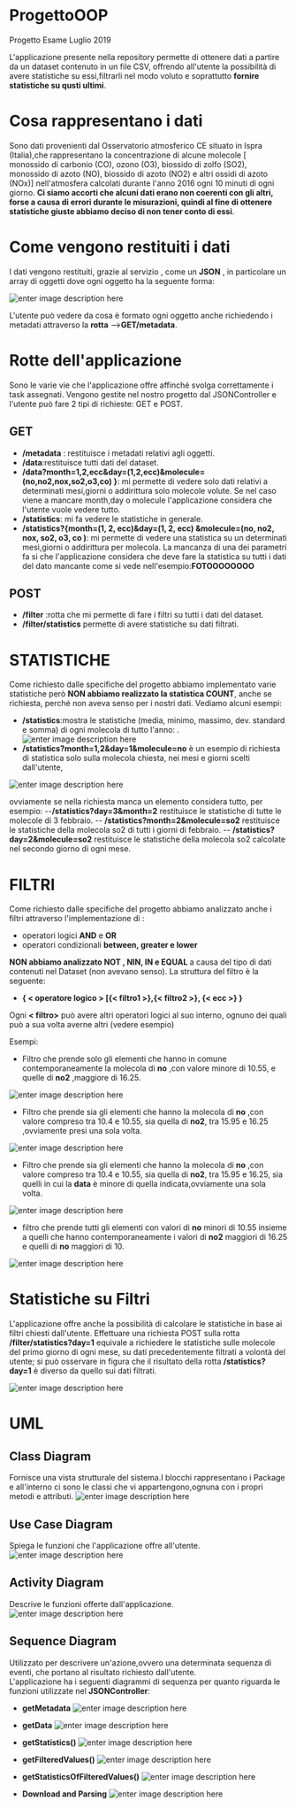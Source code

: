 # ProgettoOOP
Progetto Esame Luglio 2019

L'applicazione presente nella repository  permette di ottenere dati a partire da un dataset contenuto in un file CSV, offrendo all'utente la possibilità di avere statistiche su essi,filtrarli nel modo voluto e soprattutto **fornire  statistiche su qusti ultimi**.

# Cosa rappresentano i dati

Sono dati provenienti  dal Osservatorio atmosferico CE situato in Ispra (Italia),che rappresentano la concentrazione di alcune molecole [ monossido di carbonio (CO), ozono (O3), biossido di zolfo (SO2), monossido di azoto (NO), biossido di azoto (NO2) e altri ossidi di azoto (NOx)] nell'atmosfera calcolati durante l'anno 2016 ogni 10 minuti di ogni giorno. **Ci siamo accorti che alcuni dati erano non coerenti  con gli altri, forse a causa di errori durante le misurazioni, quindi al fine di ottenere statistiche giuste abbiamo deciso di non tener conto di essi**.

# Come vengono restituiti i dati
 
I dati vengono restituiti, grazie al servizio , come un  **JSON** , in particolare un array di oggetti dove ogni oggetto ha la seguente forma:

![enter image description here](Metadata.PNG)

L'utente può vedere da cosa è formato ogni oggetto anche richiedendo i metadati attraverso la **rotta** -->**GET/metadata**.
# Rotte dell'applicazione

Sono le varie vie che l'applicazione offre affinché svolga correttamente i task assegnati.
Vengono gestite nel nostro progetto dal JSONController e l'utente può fare 2 tipi di richieste: GET e POST.
## GET 


 - **/metadata** : restituisce i metadati relativi agli oggetti.
 - **/data**:restituisce tutti dati del dataset.
 - **/data?month=1,2,ecc&day=(1,2,ecc)&molecule=(no,no2,nox,so2,o3,co)  }**: mi permette di vedere solo dati relativi a determinati mesi,giorni o addirittura solo  molecole volute. Se nel  caso viene a mancare month,day o molecule l'applicazione considera che l'utente vuole vedere tutto.
 - **/statistics**: mi fa vedere le statistiche in generale.
 -  **/statistics?{month=(1, 2, ecc)&day=(1, 2, ecc) &molecule=(no, no2, nox, so2, o3, co )**: mi permette di vedere una statistica su un determinati mesi,giorni o addirittura per molecola. La mancanza di una dei parametri fa si che l'applicazione considera che deve fare la statistica su tutti i dati del dato mancante come si vede nell'esempio:**FOTOOOOOOOO**
## POST 

 - **/filter** :rotta che mi permette di fare i filtri su tutti i dati del dataset.
 - **/filter/statistics** permette di avere statistiche su dati filtrati.
#  STATISTICHE
Come richiesto dalle specifiche del progetto abbiamo implementato varie statistiche però **NON abbiamo  realizzato la statistica COUNT**, anche se richiesta, perché non aveva senso per i nostri dati. 
Vediamo alcuni esempi:

 -  **/statistics**:mostra le statistiche (media, minimo, massimo, dev. standard e somma) di ogni molecola di tutto l'anno:
.![enter image description here](https://lh3.googleusercontent.com/NSdfXqfINXgjmkXJEzEtZgZg1VSNTKprBoCJRTYGe_goqo6gWLazHzI0AvwHgU93BcIor1OpVwQ)
 - **/statistics?month=1,2&day=1&molecule=no**  è un esempio di richiesta di statistica solo sulla molecola chiesta, nei mesi e giorni scelti dall'utente,

![enter image description here](https://lh3.googleusercontent.com/1jYnXX0PuKahD5adRttHGxZR1WfZNn0_VJ2Q81U7tF0Jro4zcimaicYjdqfO9hR5d45P_WnTPG4)
 
 ovviamente se nella richiesta manca un elemento considera tutto, per esempio:
  --**/statistics?day=3&month=2** restituisce le statistiche di tutte le molecole di 3 febbraio.
 -- **/statistics?month=2&molecule=so2** restituisce le statistiche della molecola so2 di tutti i giorni di febbraio.
 -- **/statistics?day=2&molecule=so2** restituisce le statistiche della molecola so2 calcolate nel secondo giorno di ogni mese.
 
#  FILTRI
Come richiesto dalle specifiche del progetto abbiamo analizzato anche i filtri attraverso l'implementazione di :
 -  operatori logici **AND** e **OR** 
 - operatori condizionali  **between, greater e lower**

**NON abbiamo analizzato NOT , NIN, IN e EQUAL** a causa del tipo di dati contenuti nel Dataset (non avevano senso).
La struttura del filtro è la seguente:
			

 - **{ < operatore logico > [{< filtro1 >},{< filtro2 >}, {< ecc >} }**
 
 Ogni **< filtro>** può avere altri operatori logici al suo interno, ognuno dei quali può a sua volta averne altri (vedere esempio)



Esempi:

- Filtro che prende solo gli elementi che hanno in comune contemporaneamente la  molecola di **no** ,con valore minore di 10.55, e quelle di **no2** ,maggiore di 16.25.

![enter image description here](https://lh3.googleusercontent.com/CMemlaBWD90v0HBs6QNPvbUaVpqqWlItXZJWkSZZ6iQMFhct4Dwy03muFkUCGNX8y10tgSDIHkk)

- Filtro che prende sia gli elementi che hanno la  molecola di **no** ,con valore compreso tra 10.4 e 10.55, sia quella di **no2**, tra 15.95 e 16.25 ,ovviamente presi una sola volta.

![enter image description here](https://lh3.googleusercontent.com/KLbvYtBPQoPdE6YJUQO9FvOo0uZs9uMIZcnJvk1h25F0XR4mzsM5LIbH_3gNPOayYNEWXuxcKT0)

-  Filtro che prende sia gli elementi che hanno la  molecola di **no** ,con valore compreso tra 10.4 e 10.55, sia quella di **no2**, tra 15.95 e 16.25, sia quelli in cui la **data** è minore di quella indicata,ovviamente una sola volta.

![enter image description here](https://lh3.googleusercontent.com/4LtFlVkbjaDcmiWDQJzI8vdG-oiAnuDGBpDH3-PgnzyU6_z0qump4akSXJb9GD1Nfmf2S2-pwlQ)

- filtro che prende tutti gli elementi con  valori di **no** minori di 10.55 insieme a quelli che hanno contemporaneamente i valori di **no2** maggiori di 16.25 e quelli di **no**  maggiori di 10.

![enter image description here](https://lh3.googleusercontent.com/YAjuEsxK7ySwhWiNubIixTMpk1J-KQ5ePRlIkj9Morm64t-tT7B55QOA6FOvYE34VJ7Vk56nYiw)

#  Statistiche su Filtri
L'applicazione offre anche la possibilità di calcolare le statistiche in base ai filtri chiesti dall'utente.
Effettuare una richiesta POST sulla  rotta **/filter/statistics?day=1** equivale a richiedere le statistiche sulle molecole del primo giorno di ogni mese, su dati precedentemente filtrati a volontà del utente;
si può osservare in figura che il risultato della rotta  **/statistics?day=1** è diverso da quello sui dati filtrati.

![enter image description here](https://lh3.googleusercontent.com/GZbuENaOs8gBAC8Xuls13ihDQyl70pt9n0rJK6O-IaiX-9bjcqa-OOXDGchkciXpm7FFRP1R0Zo)
#  UML
##  Class Diagram
Fornisce una vista strutturale del sistema.I blocchi rappresentano i Package e all'interno ci sono le classi che vi  appartengono,ognuna con i propri metodi e attributi.
![enter image description here](classdiagram2.png)


##  Use Case Diagram
Spiega le funzioni che l'applicazione offre all'utente. 
![enter image description here](UseCaseDiagram.PNG) 

##  Activity Diagram
Descrive le funzioni offerte dall'applicazione.  
![enter image description here](ActivityDiagram.PNG)

##  Sequence Diagram
Utilizzato per descrivere un'azione,ovvero una determinata sequenza di eventi, che portano al risultato richiesto dall'utente.  
L'applicazione ha i seguenti diagrammi di sequenza  per quanto riguarda le funzioni utilizzate nel **JSONController**:

- **getMetadata**
![enter image description here](6SequenceMetadataDiagram.PNG)

- **getData** 
![enter image description here](1sequenzeDataDiagram.PNG)

- **getStatistics()** 
![enter image description here](5SequenceStatisticsDiagram.PNG)

- **getFilteredValues()** 
![enter image description here](3SequenceFilterDiagram.PNG)

- **getStatisticsOfFilteredValues()** 
![enter image description here](4SequencefilterstatisticsDiagram.PNG)

- **Download and Parsing**
![enter image description here](2SequenceDownloadParsDiagram.PNG)
 
